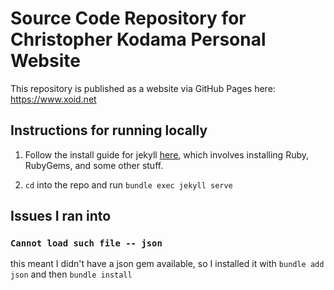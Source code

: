 # Source Code Repository for Christopher Kodama Personal Website

This repository is published as a website via GitHub Pages here: https://www.xoid.net

## Instructions for running locally

1. Follow the install guide for jekyll [here](https://jekyllrb.com/docs/), which involves installing Ruby, RubyGems, and some other stuff.

2. `cd` into the repo and run `bundle exec jekyll serve` 

## Issues I ran into

### `Cannot load such file -- json`

this meant I didn't have a json gem available, so I installed it with `bundle add json` and then `bundle install`
